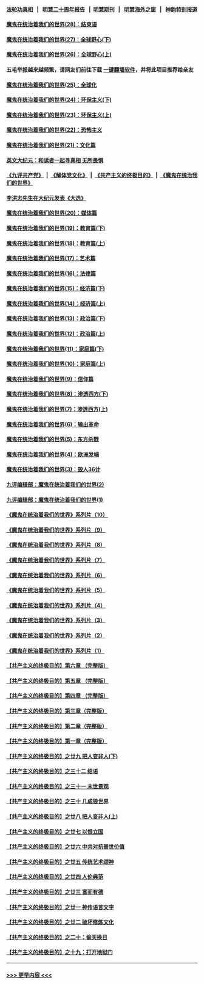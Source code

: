 #### [法轮功真相](https://github.com/gfw-breaker/truth/blob/master/README.md?t=0) &nbsp;&nbsp;|&nbsp;&nbsp; [明慧二十周年报告](https://github.com/gfw-breaker/mh-reports/blob/master/README.md?t=0) &nbsp;&nbsp;|&nbsp;&nbsp;[明慧期刊](https://github.com/gfw-breaker/mh-qikan) &nbsp;&nbsp;|&nbsp;&nbsp; [明慧海外之窗](https://github.com/gfw-breaker/mh-news/blob/master/README.md?t=0) &nbsp;&nbsp;|&nbsp;&nbsp; [神韵特别报道](https://github.com/gfw-breaker/mh-news/blob/master/shenyun.md?t=0)
#### [魔鬼在统治着我们的世界(28)：结束语](../pages/nsc422/n10936246.md?t=07200851) 
#### [魔鬼在统治着我们的世界(27)：全球野心(下)](../pages/nsc422/n10928319.md?t=07200851) 
#### [魔鬼在统治着我们的世界(26)：全球野心(上)](../pages/nsc422/n10900318.md?t=07200851) 
#### 五毛举报越来越频繁，请网友们前往下载 [一键翻墙软件](https://github.com/gfw-breaker/ssr-accounts)，并将此项目推荐给亲友
#### [魔鬼在统治着我们的世界(25)：全球化](../pages/nsc422/n10788205.md?t=07200851) 
#### [魔鬼在统治着我们的世界(24)：环保主义(下)](../pages/nsc422/n10695307.md?t=07200851) 
#### [魔鬼在统治着我们的世界(23)：环保主义(上)](../pages/nsc422/n10688613.md?t=07200851) 
#### [魔鬼在统治着我们的世界(22)：恐怖主义](../pages/nsc422/n10614727.md?t=07200851) 
#### [魔鬼在统治着我们的世界(21)：文化篇](../pages/nsc422/n10597706.md?t=07200851) 
#### [英文大纪元：和读者一起寻真相 无所畏惧](../pages/nsc422/n12542027.md?t=07200851) 
#### [《九评共产党》](https://github.com/begood0513/9ping.md/blob/master/README.md) &nbsp;|&nbsp; [《解体党文化》](../../../../jtdwh.md/blob/master/README.md)  &nbsp;|&nbsp; [《共产主义的终极目的》](../../../../gczydzjmd.md/blob/master/README.md) &nbsp;|&nbsp; [《魔鬼在统治我们的世界》](../../../../mgztzwmdsj.md/blob/master/README.md) 
#### [李洪志先生在大纪元发表《大选》](../pages/nsc422/n12534746.md?t=07200851) 
#### [魔鬼在统治着我们的世界(20)：媒体篇](../pages/nsc422/n10586579.md?t=07200851) 
#### [魔鬼在统治着我们的世界(19)：教育篇(下)](../pages/nsc422/n10564808.md?t=07200851) 
#### [魔鬼在统治着我们的世界(18)：教育篇(上)](../pages/nsc422/n10526970.md?t=07200851) 
#### [魔鬼在统治着我们的世界(17)：艺术篇](../pages/nsc422/n10499093.md?t=07200851) 
#### [魔鬼在统治着我们的世界(16)：法律篇](../pages/nsc422/n10485969.md?t=07200851) 
#### [魔鬼在统治着我们的世界(15)：经济篇(下)](../pages/nsc422/n10469975.md?t=07200851) 
#### [魔鬼在统治着我们的世界(14)：经济篇(上)](../pages/nsc422/n10457370.md?t=07200851) 
#### [魔鬼在统治着我们的世界(13)：政治篇(下)](../pages/nsc422/n10448270.md?t=07200851) 
#### [魔鬼在统治着我们的世界(12)：政治篇(上)](../pages/nsc422/n10444576.md?t=07200851) 
#### [魔鬼在统治着我们的世界(11)：家庭篇(下)](../pages/nsc422/n10440961.md?t=07200851) 
#### [魔鬼在统治着我们的世界(10)：家庭篇(上)](../pages/nsc422/n10435448.md?t=07200851) 
#### [魔鬼在统治着我们的世界(9)：信仰篇](../pages/nsc422/n10432159.md?t=07200851) 
#### [魔鬼在统治着我们的世界(8)：渗透西方(下)](../pages/nsc422/n10429603.md?t=07200851) 
#### [魔鬼在统治着我们的世界(7)：渗透西方(上)](../pages/nsc422/n10426013.md?t=07200851) 
#### [魔鬼在统治着我们的世界(6)：输出革命](../pages/nsc422/n10421536.md?t=07200851) 
#### [魔鬼在统治着我们的世界(5)：东方杀戮](../pages/nsc422/n10417707.md?t=07200851) 
#### [魔鬼在统治着我们的世界(4)：欧洲发端](../pages/nsc422/n10414890.md?t=07200851) 
#### [魔鬼在统治着我们的世界(3)：毁人36计](../pages/nsc422/n10411583.md?t=07200851) 
#### [九评编辑部：魔鬼在统治着我们的世界(2)](../pages/nsc422/n10410036.md?t=07200851) 
#### [九评编辑部：魔鬼在统治着我们的世界(1)](../pages/nsc422/n10406825.md?t=07200851) 
#### [《魔鬼在统治着我们的世界》系列片（10）](../pages/nsc422/n12292670.md?t=07200851) 
#### [《魔鬼在统治着我们的世界》系列片（9）](../pages/nsc422/n12290859.md?t=07200851) 
#### [《魔鬼在统治着我们的世界》系列片（8）](../pages/nsc422/n12287445.md?t=07200851) 
#### [《魔鬼在统治着我们的世界》系列片（7）](../pages/nsc422/n12283425.md?t=07200851) 
#### [《魔鬼在统治着我们的世界》系列片（6）](../pages/nsc422/n12282314.md?t=07200851) 
#### [《魔鬼在统治着我们的世界》系列片（5）](../pages/nsc422/n12281419.md?t=07200851) 
#### [《魔鬼在统治着我们的世界》系列片（4）](../pages/nsc422/n12274024.md?t=07200851) 
#### [《魔鬼在统治着我们的世界》系列片（3）](../pages/nsc422/n12271322.md?t=07200851) 
#### [《魔鬼在统治着我们的世界》系列片（2）](../pages/nsc422/n12269049.md?t=07200851) 
#### [《魔鬼在统治着我们的世界》系列片（1）](../pages/nsc422/n12267575.md?t=07200851) 
#### [【共产主义的终极目的】第六章 （完整版）](../pages/nsc422/n11428913.md?t=07200851) 
#### [【共产主义的终极目的】第五章 （完整版）](../pages/nsc422/n11428912.md?t=07200851) 
#### [【共产主义的终极目的】第四章 （完整版）](../pages/nsc422/n11428907.md?t=07200851) 
#### [【共产主义的终极目的】第三章（完整版）](../pages/nsc422/n11428848.md?t=07200851) 
#### [【共产主义的终极目的】第二章（完整版）](../pages/nsc422/n11428831.md?t=07200851) 
#### [【共产主义的终极目的】第一章（完整版）](../pages/nsc422/n11417651.md?t=07200851) 
#### [【共产主义的终极目的】之廿九 把人变非人(下)](../pages/nsc422/n11344140.md?t=07200851) 
#### [【共产主义的终极目的】之三十二 结语](../pages/nsc422/n11360535.md?t=07200851) 
#### [【共产主义的终极目的】之三十一 末世景观](../pages/nsc422/n11351129.md?t=07200851) 
#### [【共产主义的终极目的】之三十 几成狼世界](../pages/nsc422/n11348280.md?t=07200851) 
#### [【共产主义的终极目的】之廿八 把人变非人(上)](../pages/nsc422/n11340492.md?t=07200851) 
#### [【共产主义的终极目的】之廿七 以恨立国](../pages/nsc422/n11336944.md?t=07200851) 
#### [【共产主义的终极目的】之廿六 中共对抗普世价值](../pages/nsc422/n11324785.md?t=07200851) 
#### [【共产主义的终极目的】之廿五 传统艺术颂神](../pages/nsc422/n11296396.md?t=07200851) 
#### [【共产主义的终极目的】之廿四 人伦典范](../pages/nsc422/n11296397.md?t=07200851) 
#### [【共产主义的终极目的】之廿三 富而有德](../pages/nsc422/n11283598.md?t=07200851) 
#### [【共产主义的终极目的】之廿一 神传语言文字](../pages/nsc422/n11263265.md?t=07200851) 
#### [【共产主义的终极目的】之廿二 破坏修炼文化](../pages/nsc422/n11245728.md?t=07200851) 
#### [【共产主义的终极目的】之二十：偷天换日](../pages/nsc422/n11238846.md?t=07200851) 
#### [【共产主义的终极目的】之十九：打开地狱门](../pages/nsc422/n11206376.md?t=07200851) 

----
#### [ >>> 更早内容 <<< ](../indexes/nsc422-earlier.md)
